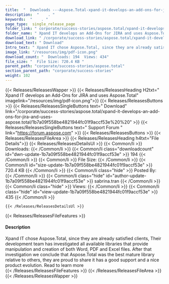 ```yaml
---
title:  "  Downloads ---Aspose.Total-xpand-it-develops-an-add-ons-for-jira-and-uses-aspose.total . " 
description:  "    . " 
keywords:  "    . " 
page_type:  single_release_page
folder_link: " corporate/success-stories/aspose.total/xpand-it-develops-an-add-ons-for-jira-and-uses-aspose.total/"
folder_name: " Xpand IT develops an Add-Ons for JIRA and uses Aspose.Total"
download_link: " /corporate/success-stories/aspose.total/xpand-it-develops-an-add-ons-for-jira-and-uses-aspose.total/1b7a09f558be4821944fc01f9accf53e"
download_text: " Download"
Intro_text: " Xpand IT chose Aspose.Total, since they are already satisfied clients, Their dev..."
image_link: "/resources/img/pdf-icon.png"
download_count: "  Downloads: 194  Views: 434"
file_size: "  File Size: 720.4 KB "
parent_path: "corporate/success-stories/aspose.total"
section_parent_path: "corporate/success-stories"
weight: 102
---
```


{{< Releases/ReleasesWapper >}}
  {{< Releases/ReleasesHeading H2txt=" Xpand IT develops an Add-Ons for JIRA and uses Aspose.Total" imagelink="/resources/img/pdf-icon.png">}}
  {{< Releases/ReleasesButtons >}}
    {{< Releases/ReleasesSingleButtons text=" Download" link="/corporate/success-stories/aspose.total/xpand-it-develops-an-add-ons-for-jira-and-uses-aspose.total/1b7a09f558be4821944fc01f9accf53e%20%20" >}}
    {{< Releases/ReleasesSingleButtons text=" Support Forum " link="https://forum.aspose.com" >}}
  {{< Releases/ReleasesButtons >}}
  {{< Releases/ReleasesFileArea >}}
    {{< Releases/ReleasesHeading h4txt="File Details">}}
    {{< Releases/ReleasesDetailsUl >}}
            {{< Common/li  >}} Downloads: {{< /Common/li >}} 
      {{< Common/li class="downloadcount" id="dwn-update-1b7a09f558be4821944fc01f9accf53e" >}} 194 {{< /Common/li >}} 
      {{< Common/li  >}} File Size: {{< /Common/li >}} 
      {{< Common/li id="size-update-1b7a09f558be4821944fc01f9accf53e" >}} 720.4 KB {{< /Common/li >}} 
      {{< Common/li  class="hide" >}} Posted By: {{< /Common/li >}} 
      {{< Common/li class="hide" id="author-update-1b7a09f558be4821944fc01f9accf53e" >}} sabrina.tran {{< /Common/li >}} 
      {{< Common/li class="hide"  >}} Views: {{< /Common/li >}} 
      {{< Common/li class="hide" id="view-update-1b7a09f558be4821944fc01f9accf53e" >}} 435 {{< /Common/li >}} 

    {{< /Releases/ReleasesDetailsUl >}}

  {{< Releases/ReleasesFileFeatures >}}
      <h4>Description</h4><div class="HTMLDescription">Xpand IT chose Aspose.Total, since they are already satisfied clients, Their development team has investigated all available libraries that provide manipulation and creation of both Word, PDF and Excel files. After that investigation we conclude that Aspose.Total was the best mature library relative to others, they are proud to share it has a good support and a nice product evolution. Read to learn more</div>
  {{< /Releases/ReleasesFileFeatures >}}
 {{< /Releases/ReleasesFileArea >}}
{{< /Releases/ReleasesWapper >}}


